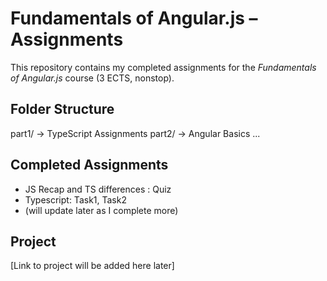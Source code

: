 # Fundamentals of Angular.js – Assignments

This repository contains my completed assignments for the *Fundamentals of Angular.js* course (3 ECTS, nonstop).

## Folder Structure

part1/ → TypeScript Assignments
part2/ → Angular Basics
...


## Completed Assignments

- JS Recap and TS differences : Quiz
- Typescript: Task1, Task2
- (will update later as I complete more)

## Project

[Link to project will be added here later]